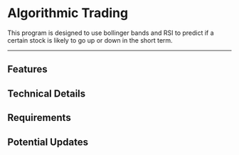 # Algorithmic Trading
This program is designed to use bollinger bands and RSI to predict if a certain stock is likely to go up or down in the short term.

---
## Features

## Technical Details

## Requirements

## Potential Updates
